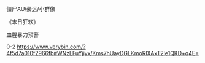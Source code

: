 僵尸AU/豪远/小群像

《末日狂欢》

血腥暴力预警

0-2
https://www.verybin.com/?4f5d7a010f2966fb#WNzLFuYjiyx/Kms7hUayDGLKmoRlXAxT2le1QKD+q4E=
